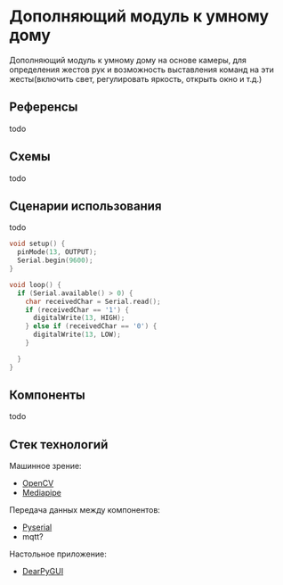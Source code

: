 # Дополняющий модуль к умному дому

Дополняющий модуль к умному дому на основе камеры, для определения жестов рук и возможность выставления команд на эти жесты(включить свет, регулировать яркость, открыть окно и т.д.)

##  Референсы
todo

## Схемы
todo

## Cценарии  использования
todo
```cpp
void setup() {
  pinMode(13, OUTPUT);
  Serial.begin(9600); 
}

void loop() {
  if (Serial.available() > 0) {
    char receivedChar = Serial.read(); 
    if (receivedChar == '1') {
      digitalWrite(13, HIGH); 
    } else if (receivedChar == '0') {
      digitalWrite(13, LOW); 
    }

  }
}
```

## Компоненты
todo

## Стек технологий

Машинное зрение:
* [OpenCV](https://opencv.org/)
* [Mediapipe](https://chuoling.github.io/mediapipe/solutions/hands.html)

Передача данных между компонентов:
* [Pyserial](https://github.com/pyserial/pyserial)
* mqtt?

Настольное приложение:
* [DearPyGUI](https://github.com/hoffstadt/DearPyGui)


